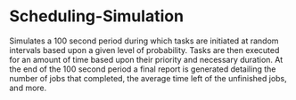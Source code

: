 # Scheduling-Simulation
Simulates a 100 second period during which tasks are initiated at random intervals based upon a given level of probability. Tasks are then executed for an amount of time based upon their priority and necessary duration. At the end of the 100 second period a final report is generated detailing the number of jobs that completed, the average time left of the unfinished jobs, and more.
